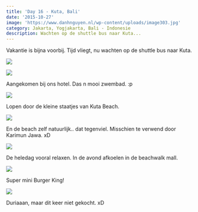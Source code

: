 ```yaml
---
title: 'Day 16 - Kuta, Bali'
date: '2015-10-27'
image: 'https://www.danhnguyen.nl/wp-content/uploads/image303.jpg'
category: Jakarta, Yogjakarta, Bali - Indonesie
description: Wachten op de shuttle bus naar Kuta...
---
```


Vakantie is bijna voorbij. Tijd vliegt, nu wachten op de shuttle bus naar Kuta.

![](https://www.danhnguyen.nl/wp-content/uploads/image298-1024x576.jpg)

![](https://www.danhnguyen.nl/wp-content/uploads/image303-1024x576.jpg)

Aangekomen bij ons hotel. Das n mooi zwembad. :p

![](https://www.danhnguyen.nl/wp-content/uploads/image301-1024x576.jpg)

Lopen door de kleine staatjes van Kuta Beach.

![](https://www.danhnguyen.nl/wp-content/uploads/image302-1024x576.jpg)

En de beach zelf natuurlijk.. dat tegenviel. Misschien te verwend door Karimun Jawa. xD

![](https://www.danhnguyen.nl/wp-content/uploads/image305-1024x576.jpg)

De heledag vooral relaxen. In de avond afkoelen in de beachwalk mall.

![](https://www.danhnguyen.nl/wp-content/uploads/image304-1024x576.jpg)

Super mini Burger King!

![](https://www.danhnguyen.nl/wp-content/uploads/image322-1024x576.jpg)

Duriaaan, maar dit keer niet gekocht. xD
